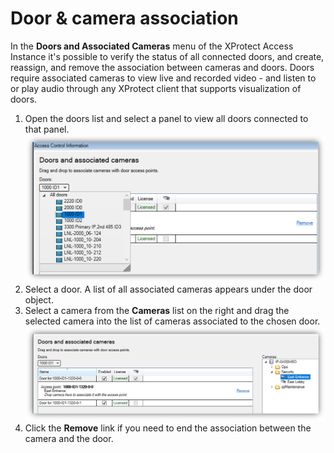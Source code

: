 # Door & camera association

In the **Doors and Associated Cameras** menu of the XProtect Access Instance it's possible to verify the status of all connected doors, and create, reassign, and remove the association between cameras and doors. Doors require associated cameras to view live and recorded video - and listen to or play audio through any XProtect client that supports visualization of doors.

1. Open the doors list and select a panel to view all doors connected to that panel.
![ViewDoors](img/AdminConfig.png)
2. Select a door. A list of all associated cameras appears under the door object.
3. Select a camera from the **Cameras** list on the right and drag the selected camera into the list of cameras associated to the chosen door.
![LinkCamera](img/AdminConfig_1.png)
4. Click the **Remove** link if you need to end the association between the camera and the door.